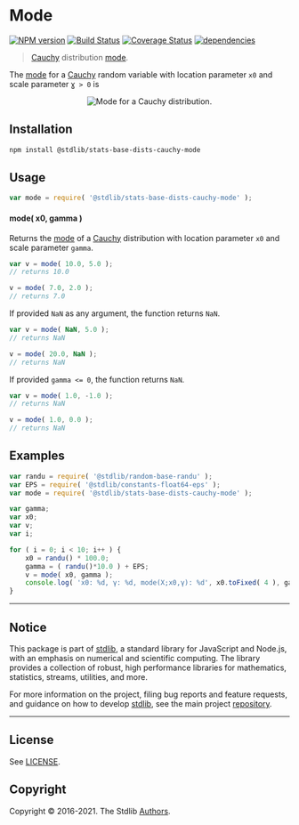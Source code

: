 <!--

@license Apache-2.0

Copyright (c) 2018 The Stdlib Authors.

Licensed under the Apache License, Version 2.0 (the "License");
you may not use this file except in compliance with the License.
You may obtain a copy of the License at

   http://www.apache.org/licenses/LICENSE-2.0

Unless required by applicable law or agreed to in writing, software
distributed under the License is distributed on an "AS IS" BASIS,
WITHOUT WARRANTIES OR CONDITIONS OF ANY KIND, either express or implied.
See the License for the specific language governing permissions and
limitations under the License.

-->

# Mode

[![NPM version][npm-image]][npm-url] [![Build Status][test-image]][test-url] [![Coverage Status][coverage-image]][coverage-url] [![dependencies][dependencies-image]][dependencies-url]

> [Cauchy][cauchy-distribution] distribution [mode][mode].

<!-- Section to include introductory text. Make sure to keep an empty line after the intro `section` element and another before the `/section` close. -->

<section class="intro">

The [mode][mode] for a [Cauchy][cauchy-distribution] random variable with location parameter `x0` and scale parameter `Ɣ > 0` is

<!-- <equation class="equation" label="eq:cauchy_mode" align="center" raw="\operatorname{mode}\left( X \right) = x_0" alt="Mode for a Cauchy distribution."> -->

<div class="equation" align="center" data-raw-text="\operatorname{mode}\left( X \right) = x_0" data-equation="eq:cauchy_mode">
    <img src="https://cdn.rawgit.com/stdlib-js/stdlib/7e0a95722efd9c771b129597380c63dc6715508b/lib/node_modules/@stdlib/stats/base/dists/cauchy/mode/docs/img/equation_cauchy_mode.svg" alt="Mode for a Cauchy distribution.">
    <br>
</div>

<!-- </equation> -->

</section>

<!-- /.intro -->

<!-- Package usage documentation. -->

<section class="installation">

## Installation

```bash
npm install @stdlib/stats-base-dists-cauchy-mode
```

</section>

<section class="usage">

## Usage

```javascript
var mode = require( '@stdlib/stats-base-dists-cauchy-mode' );
```

#### mode( x0, gamma )

Returns the [mode][mode] of a [Cauchy][cauchy-distribution] distribution with location parameter `x0` and scale parameter `gamma`.

```javascript
var v = mode( 10.0, 5.0 );
// returns 10.0

v = mode( 7.0, 2.0 );
// returns 7.0
```

If provided `NaN` as any argument, the function returns `NaN`.

```javascript
var v = mode( NaN, 5.0 );
// returns NaN

v = mode( 20.0, NaN );
// returns NaN
```

If provided `gamma <= 0`, the function returns `NaN`.

```javascript
var v = mode( 1.0, -1.0 );
// returns NaN

v = mode( 1.0, 0.0 );
// returns NaN
```

</section>

<!-- /.usage -->

<!-- Package usage notes. Make sure to keep an empty line after the `section` element and another before the `/section` close. -->

<section class="notes">

</section>

<!-- /.notes -->

<!-- Package usage examples. -->

<section class="examples">

## Examples

<!-- eslint no-undef: "error" -->

```javascript
var randu = require( '@stdlib/random-base-randu' );
var EPS = require( '@stdlib/constants-float64-eps' );
var mode = require( '@stdlib/stats-base-dists-cauchy-mode' );

var gamma;
var x0;
var v;
var i;

for ( i = 0; i < 10; i++ ) {
    x0 = randu() * 100.0;
    gamma = ( randu()*10.0 ) + EPS;
    v = mode( x0, gamma );
    console.log( 'x0: %d, γ: %d, mode(X;x0,γ): %d', x0.toFixed( 4 ), gamma.toFixed( 4 ), v.toFixed( 4 ) );
}
```

</section>

<!-- /.examples -->

<!-- Section to include cited references. If references are included, add a horizontal rule *before* the section. Make sure to keep an empty line after the `section` element and another before the `/section` close. -->

<section class="references">

</section>

<!-- /.references -->

<!-- Section for all links. Make sure to keep an empty line after the `section` element and another before the `/section` close. -->


<section class="main-repo" >

* * *

## Notice

This package is part of [stdlib][stdlib], a standard library for JavaScript and Node.js, with an emphasis on numerical and scientific computing. The library provides a collection of robust, high performance libraries for mathematics, statistics, streams, utilities, and more.

For more information on the project, filing bug reports and feature requests, and guidance on how to develop [stdlib][stdlib], see the main project [repository][stdlib].

---

## License

See [LICENSE][stdlib-license].


## Copyright

Copyright &copy; 2016-2021. The Stdlib [Authors][stdlib-authors].

</section>

<!-- /.stdlib -->

<!-- Section for all links. Make sure to keep an empty line after the `section` element and another before the `/section` close. -->

<section class="links">

[npm-image]: http://img.shields.io/npm/v/@stdlib/stats-base-dists-cauchy-mode.svg
[npm-url]: https://npmjs.org/package/@stdlib/stats-base-dists-cauchy-mode

[test-image]: https://github.com/stdlib-js/stats-base-dists-cauchy-mode/actions/workflows/test.yml/badge.svg
[test-url]: https://github.com/stdlib-js/stats-base-dists-cauchy-mode/actions/workflows/test.yml

[coverage-image]: https://img.shields.io/codecov/c/github/stdlib-js/stats-base-dists-cauchy-mode/main.svg
[coverage-url]: https://codecov.io/github/stdlib-js/stats-base-dists-cauchy-mode?branch=main

[dependencies-image]: https://img.shields.io/david/stdlib-js/stats-base-dists-cauchy-mode
[dependencies-url]: https://david-dm.org/stdlib-js/stats-base-dists-cauchy-mode/main

[stdlib]: https://github.com/stdlib-js/stdlib

[stdlib-authors]: https://github.com/stdlib-js/stdlib/graphs/contributors

[stdlib-license]: https://raw.githubusercontent.com/stdlib-js/stats-base-dists-cauchy-mode/main/LICENSE

[cauchy-distribution]: https://en.wikipedia.org/wiki/Cauchy_distribution

[mode]: https://en.wikipedia.org/wiki/Mode_%28statistics%29

</section>

<!-- /.links -->
